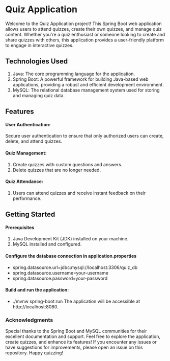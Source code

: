 # Quiz Application
Welcome to the Quiz Application project! This Spring Boot web application allows users to attend quizzes, create their own quizzes, and manage quiz content. Whether you're a quiz enthusiast or someone looking to create and share quizzes with others, this application provides a user-friendly platform to engage in interactive quizzes.

## Technologies Used
1. Java: The core programming language for the application.
2. Spring Boot: A powerful framework for building Java-based web applications, providing a robust and efficient development environment.
3. MySQL: The relational database management system used for storing and managing quiz data.
   
## Features

#### User Authentication:
Secure user authentication to ensure that only authorized users can create, delete, and attend quizzes.

#### Quiz Management:
1. Create quizzes with custom questions and answers.
2. Delete quizzes that are no longer needed.

#### Quiz Attendance:
1. Users can attend quizzes and receive instant feedback on their performance.

   
## Getting Started

#### Prerequisites
1. Java Development Kit (JDK) installed on your machine.
2. MySQL installed and configured.

#### Configure the database connection in application.properties
+ spring.datasource.url=jdbc:mysql://localhost:3306/quiz_db
+ spring.datasource.username=your-username
+ spring.datasource.password=your-password


#### Build and run the application:
+ ./mvnw spring-boot:run
  The application will be accessible at http://localhost:8080.

### Acknowledgments
Special thanks to the Spring Boot and MySQL communities for their excellent documentation and support.
Feel free to explore the application, create quizzes, and enhance its features! If you encounter any issues or have suggestions for improvements, please open an issue on this repository. Happy quizzing!
